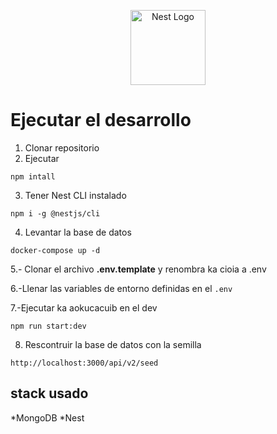 <p align="center">
  <a href="http://nestjs.com/" target="blank"><img src="https://nestjs.com/img/logo-small.svg" width="120" alt="Nest Logo" /></a>
</p>

# Ejecutar el desarrollo
1. Clonar repositorio
2. Ejecutar
```
npm intall
```
3. Tener Nest CLI instalado

```
npm i -g @nestjs/cli
```
4. Levantar la base de datos 

```
docker-compose up -d
```
5.- Clonar el archivo __.env.template__ y renombra ka cioia a .env

6.-Llenar las variables de entorno definidas en el ```.env```

7.-Ejecutar ka aokucacuib en el dev 
```
npm run start:dev
```


8. Rescontruir la base de datos con la semilla 

```
http://localhost:3000/api/v2/seed
```

## stack usado 
*MongoDB
*Nest

